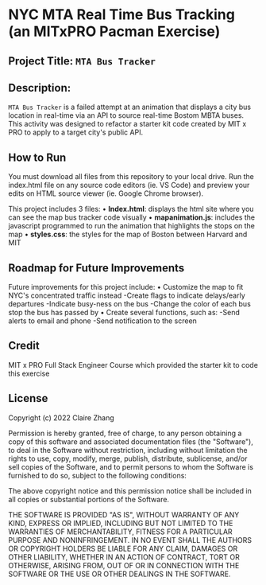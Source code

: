 # NYC MTA Real Time Bus Tracking  (an MITxPRO Pacman Exercise)
## Project Title: ``MTA Bus Tracker``
## Description: 
``MTA Bus Tracker`` is a failed attempt at an animation that displays a city bus location in real-time via an API to source real-time Bostom MBTA buses. This activity was designed to refactor a starter kit code created by MIT x PRO to apply to a target city's public API.

## How to Run
You must download all files from this repository to your local drive. Run the index.html file on any source code editors (ie. VS Code) and preview your edits on HTML source viewer (ie. Google Chrome browser).

This project includes 3 files:
•	<b>Index.html</b>: displays the html site where you can see the map bus tracker code visually
•	<b>mapanimation.js</b>: includes the javascript programmed to run the animation that highlights the stops on the map
•	<b>styles.css</b>: the styles for the map of Boston between Harvard and MIT

## Roadmap for Future Improvements
Future improvements for this project include:
•	Customize the map to fit NYC's concentrated traffic instead
  -Create flags to indicate delays/early departures
  -Indicate busy-ness on the bus
  -Change the color of each bus stop the bus has passed by
•	Create several functions, such as:
  -Send alerts to email and phone
  -Send notification to the screen
  
## Credit
MIT x PRO Full Stack Engineer Course which provided the starter kit to code this exercise

## License
Copyright (c) 2022 Claire Zhang

Permission is hereby granted, free of charge, to any person obtaining a copy
of this software and associated documentation files (the "Software"), to deal
in the Software without restriction, including without limitation the rights
to use, copy, modify, merge, publish, distribute, sublicense, and/or sell
copies of the Software, and to permit persons to whom the Software is
furnished to do so, subject to the following conditions:

The above copyright notice and this permission notice shall be included in all
copies or substantial portions of the Software.

THE SOFTWARE IS PROVIDED "AS IS", WITHOUT WARRANTY OF ANY KIND, EXPRESS OR
IMPLIED, INCLUDING BUT NOT LIMITED TO THE WARRANTIES OF MERCHANTABILITY,
FITNESS FOR A PARTICULAR PURPOSE AND NONINFRINGEMENT. IN NO EVENT SHALL THE
AUTHORS OR COPYRIGHT HOLDERS BE LIABLE FOR ANY CLAIM, DAMAGES OR OTHER
LIABILITY, WHETHER IN AN ACTION OF CONTRACT, TORT OR OTHERWISE, ARISING FROM,
OUT OF OR IN CONNECTION WITH THE SOFTWARE OR THE USE OR OTHER DEALINGS IN THE
SOFTWARE.
